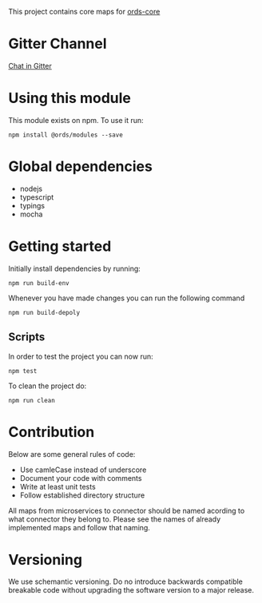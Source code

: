 This project contains core maps for [ords-core](https://github.com/MedSolve/ords-core)

# Gitter Channel
[Chat in Gitter](https://gitter.im/GallVp/chiroit-backend?utm_source=share-link&utm_medium=link&utm_campaign=share-link)

# Using this module
This module exists on npm. To use it run:

```
npm install @ords/modules --save
```

# Global dependencies
- nodejs
- typescript
- typings
- mocha

# Getting started
Initially install dependencies by running:
```
npm run build-env
```
Whenever you have made changes you can run the following command
```
npm run build-depoly
```
## Scripts
In order to test the project you can now run:
```
npm test
```
To clean the project do:
```
npm run clean
```

# Contribution
Below are some general rules of code:

- Use camleCase instead of underscore
- Document your code with comments
- Write at least unit tests
- Follow established directory structure

All maps from microservices to connector should be named acording to what connector they belong to. Please see the names of already implemented maps and follow that naming.

# Versioning
We use schemantic versioning. Do no introduce backwards compatible breakable code without upgrading the software version to a major release.